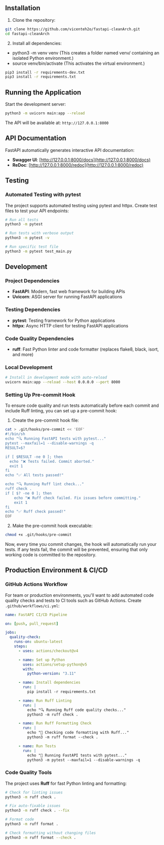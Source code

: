 ## Installation

1. Clone the repository:

```bash
git clone https://github.com/vicenteh2o/fastapi-cleanArch.git
cd fastapi-cleanArch
```

2. Install all dependencies:

- python3 -m venv venv (This creates a folder named venv/ containing an isolated Python environment.)
- source venv/bin/activate (This activates the virtual environment.)

```bash
pip3 install -r requirements-dev.txt
pip3 install -r requirements.txt
```

## Running the Application

Start the development server:

```bash
python3 -m uvicorn main:app --reload
```

The API will be available at: `http://127.0.0.1:8000`

## API Documentation

FastAPI automatically generates interactive API documentation:

- **Swagger UI**: [http://127.0.0.1:8000/docs](http://127.0.0.1:8000/docs)
- **ReDoc**: [http://127.0.0.1:8000/redoc](http://127.0.0.1:8000/redoc)

## Testing

### Automated Testing with pytest

The project supports automated testing using pytest and httpx. Create test files to test your API endpoints:

```bash
# Run all tests
python3 -m pytest

# Run tests with verbose output
python3 -m pytest -v

# Run specific test file
python3 -m pytest test_main.py
```

## Development

### Project Dependencies

- **FastAPI**: Modern, fast web framework for building APIs
- **Uvicorn**: ASGI server for running FastAPI applications

### Testing Dependencies

- **pytest**: Testing framework for Python applications
- **httpx**: Async HTTP client for testing FastAPI applications

### Code Quality Dependencies

- **ruff**: Fast Python linter and code formatter (replaces flake8, black, isort, and more)

### Local Development

```bash
# Install in development mode with auto-reload
uvicorn main:app --reload --host 0.0.0.0 --port 8000
```

### Setting Up Pre-commit Hook

To ensure code quality and run tests automatically
before each commit and include Ruff linting, you can set up a pre-commit hook:

1. Create the pre-commit hook file:

```bash
cat > .git/hooks/pre-commit << 'EOF'
#!/bin/sh
echo "🔍 Running FastAPI tests with pytest..."
pytest --maxfail=1 --disable-warnings -q
RESULT=$?

if [ $RESULT -ne 0 ]; then
  echo "❌ Tests failed. Commit aborted."
  exit 1
fi
echo "✅ All tests passed!"

echo "🔍 Running Ruff lint check..."
ruff check .
if [ $? -ne 0 ]; then
    echo "❌ Ruff check failed. Fix issues before committing."
    exit 1
fi
echo "✅ Ruff check passed!"
EOF
```

2. Make the pre-commit hook executable:

```bash
chmod +x .git/hooks/pre-commit
```

Now, every time you commit changes, the hook will automatically run your tests. If any tests fail, the commit will be prevented, ensuring that only working code is committed to the repository.

## Production Environment & CI/CD

### GitHub Actions Workflow

For team or production environments, you'll want to add automated code quality checks and tests to CI tools such as GitHub Actions. Create `.github/workflows/ci.yml`:

```yaml
name: FastAPI CI/CD Pipeline

on: [push, pull_request]

jobs:
  quality-check:
    runs-on: ubuntu-latest
    steps:
      - uses: actions/checkout@v4

      - name: Set up Python
        uses: actions/setup-python@v5
        with:
          python-version: "3.11"

      - name: Install dependencies
        run: |
          pip install -r requirements.txt

      - name: Run Ruff Linting
        run: |
          echo "🔍 Running Ruff code quality checks..."
          python3 -m ruff check .

      - name: Run Ruff Formatting Check
        run: |
          echo "🎨 Checking code formatting with Ruff..."
          python3 -m ruff format --check .

      - name: Run Tests
        run: |
          echo "🧪 Running FastAPI tests with pytest..."
          python3 -m pytest --maxfail=1 --disable-warnings -q
```

### Code Quality Tools

The project uses **Ruff** for fast Python linting and formatting:

```bash
# Check for linting issues
python3 -m ruff check .

# Fix auto-fixable issues
python3 -m ruff check . --fix

# Format code
python3 -m ruff format .

# Check formatting without changing files
python3 -m ruff format --check .
```
